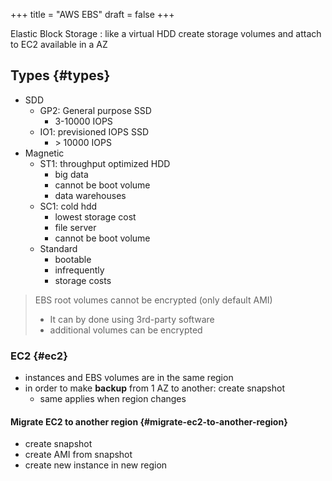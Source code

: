 +++
title = "AWS EBS"
draft = false
+++

Elastic Block Storage
: like a virtual HDD
    create storage volumes and attach to EC2
    available in a AZ


## Types {#types}

-   SDD
    -   GP2: General purpose SSD
        -   3-10000 IOPS
    -   IO1: previsioned IOPS SSD
        -   &gt; 10000 IOPS
-   Magnetic
    -   ST1: throughput optimized HDD
        -   big data
        -   cannot be boot volume
        -   data warehouses
    -   SC1: cold hdd
        -   lowest storage cost
        -   file server
        -   cannot be boot volume
    -   Standard
        -   bootable
        -   infrequently
        -   storage costs

> EBS root volumes cannot be encrypted (only default AMI)
>
> -   It can by done using 3rd-party software
> -   additional volumes can be encrypted


### EC2 {#ec2}

-   instances and EBS volumes are in the same region
-   in order to make **backup** from 1 AZ to another: create snapshot
    -   same applies when region changes


#### Migrate EC2 to another region {#migrate-ec2-to-another-region}

-   create snapshot
-   create AMI from snapshot
-   create new instance in new region